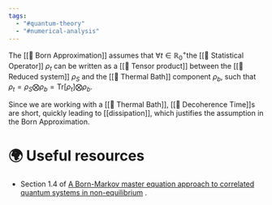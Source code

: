 ```yaml
---
tags:
  - "#quantum-theory"
  - "#numerical-analysis"
---
```

The [[📘 Born Approximation]] assumes that $\forall t \in \mathbb{R}_0^+$the [[📘 Statistical Operator]] $\rho_t$ can be written as a [[📘 Tensor product]] between the [[📘 Reduced system]] $\rho_S$ and the [[📘 Thermal Bath]] component $\rho_b$, such that $\rho_t = \rho_S \bigotimes \rho_b = \mathrm{Tr} [ \rho_t ] \bigotimes \rho_b$.

Since we are working with a [[📘 Thermal Bath]], [[📘 Decoherence Time]]s are short, quickly leading to [[dissipation]], which justifies the assumption in the Born Approximation.

# 🌍 Useful resources
- Section 1.4 of [A Born-Markov master equation approach to correlated quantum systems in non-equilibrium](https://diglib.tugraz.at/download.php?id=576a781f4f56f&location=browse) .